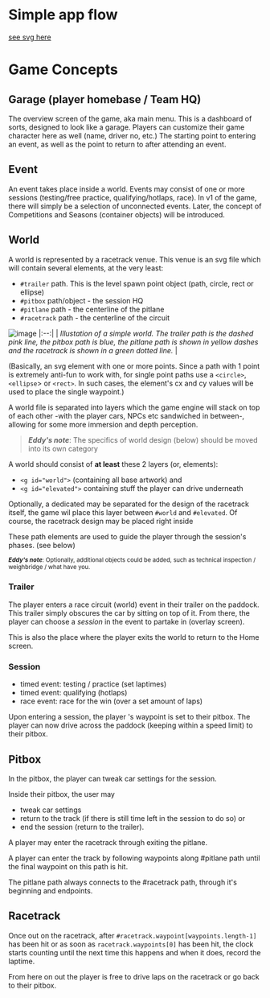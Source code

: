 # Simple app flow
[see svg here](https://github.com/ikbensiep/lofigame/blob/main/design/app-flow.svg)



# Game Concepts

## Garage (player homebase / Team HQ)
The overview screen of the game, aka main menu. 
This is a dashboard of sorts, designed to look like a garage.
Players can customize their game character here as well (name, driver no, etc.)
The starting point to entering an event, as well as the point to return to after attending an event.

## Event
An event takes place inside a world. Events may consist of one or more sessions (testing/free practice, qualifying/hotlaps, race).
In v1 of the game, there will simply be a selection of unconnected events. 
Later, the concept of Competitions and Seasons (container objects) will be introduced.

## World
A world is represented by a racetrack venue. 
This venue is an svg file which will contain several elements, at the very least:

- `#trailer` path. This is the level spawn point object (path, circle, rect or ellipse)
- `#pitbox` path/object - the session HQ
- `#pitlane` path - the centerline of the pitlane
- `#racetrack` path - the centerline of the circuit
  
![image](https://github.com/ikbensiep/lofigame/assets/5741190/112e15cf-31a0-45b3-ac68-8da709c279eb)
|:--:| 
| *Illustation of a simple world. The trailer path is the dashed pink line, the pitbox path is blue, the pitlane path is shown in yellow dashes and the racetrack is shown in a green dotted line.* |

(Basically, an svg element with one or more points. Since a path with 1 point is extremely anti-fun to work with, for single point paths use a `<circle>`,`<ellipse`> or `<rect>`. In such cases, the element's cx and cy values will be used to place the single waypoint.)

A world file is separated into layers which the game engine will stack on top of each other -with the player cars, NPCs etc sandwiched in between-, allowing for some more immersion and depth perception.

> **_Eddy's note_**: The specifics of world design (below) should be moved into its own category 

A world should consist of **at least** these 2 layers (or, <g> elements):
- `<g id="world">` (containing all base artwork) and
- `<g id="elevated">` containing stuff the player can drive underneath

Optionally, a dedicated <g id="track"> may be separated for the design of the racetrack itself, the game wil place this layer between `#world` and `#elevated`.
Of course, the racetrack design may be placed right inside 

These path elements are used to guide the player through the session's phases. (see below)

<small> **_Eddy's note_**: Optionally, additional objects could be added, such as technical inspection / weighbridge / what have you.</small>


### Trailer
The player enters a race circuit (world) event in their trailer on the paddock. This trailer simply obscures the car by sitting on top of it.
From there, the player can choose a _session_ in the event to partake in (overlay screen). 

This is also the place where the player exits the world to return to the Home screen.

### Session
- timed event: testing / practice (set laptimes)
- timed event: qualifying (hotlaps)
- race event: race for the win (over a set amount of laps)

Upon entering a session, the player 's waypoint is set to their pitbox. The player can now drive across the paddock (keeping within a speed limit) to their pitbox.

## Pitbox
In the pitbox, the player can tweak car settings for the session.

Inside their pitbox, the user may 
- tweak car settings 
- return to the track (if there is still time left in the session to do so) or 
- end the session (return to the trailer).

A player may enter the racetrack through exiting the pitlane.

A player can enter the track by following waypoints along #pitlane path until the final waypoint on this path is hit.

The pitlane path always connects to the #racetrack path, through it's beginning and endpoints.

## Racetrack
Once out on the racetrack, after `#racetrack.waypoint[waypoints.length-1]` has been hit or as soon as `racetrack.waypoints[0]` has been hit, the clock starts counting until the next time this happens and when it does, record the laptime.


From here on out the player is free to drive laps on the racetrack or go back to their pitbox. 

